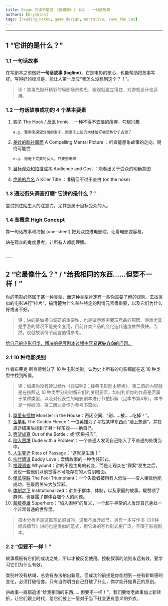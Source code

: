 ```yaml
---
title: Bryan 的读书笔记：《救猫咪》| 1&2 - 一句话故事
authors: [bry4ntan]
tags: [reading_notes, game_design, narrative, save_the_cat]
---
```

  
---
## 1 “它讲的是什么？”

### 1.1 一句话故事

在写剧本之前做好<b>一句话故事 (logline)</b>，它是电影的核心，也能帮助把故事写好。写得好的标准是，能让人第一反应“我怎么没想到这个？！”。

> 评：故事先抛开精彩的局部场景构思，宏观就要立得住，对游戏设计也适用。

<!-- truncate -->

### 1.2 一句话故事成功的 4 个基本要素

1. <u>钩子</u> The Hook / <u>反讽</u> Ironic ：一种不得不去挠的瘙痒，勾起兴趣

   `e.g. 警察来探望分居的妻子，而妻子上班的大楼恰好被恐怖分子占领了`

2. <u>美妙的脑补画面</u> A Compelling Mental Picture ：听者能想象故事的走向，期待可能性

   `e.g. 她是个完美的女人，只要别喝醉`

3. <u>目标观众和拍摄成本</u> Audience and Cost ：能看出关于受众的明确意图

4. <u>绝杀的片名</u> A Killer Title ：准确但不过于直白 (on the nose)


### 1.3 通过街头调查打磨“它讲的是什么？”

尝试抓住陌生人的注意力，尤其是属于目标受众的人。

### 1.4 高概念 High Concept

靠一句话故事和海报 (one-sheet) 把观众拉进电影院，让看电影变容易。

站在观众的角度思考，让所有人都能理解。

<br/>
---

## 2 “它最像什么？” / “给我相同的东西……但要不一样！”

你的电影必然属于某一种类型，而这种类型肯定有一些你需要了解的规则。去找类似的电影进行“拉片”，搞清楚为什么某些特定的剧情元素很重要，以及它们为什么好或者不好。

> 评：讲的是做横向调研的重要性，也是做游戏需要玩竞品的原因。游戏尤其是手游的情况不能完全套用，目前各类产品的变化迭代速度依然很快。当然，仅就故事情节而言值得参考。

<u>给自己的电影归类，解决的是写剧本过程中容易<b>迷失方向</b>的问题。</u>

### 2.1 10 种电影类别

作者布莱克·斯奈德划分了 10 种电影类别，认为史上所有的电影都能在这 10 种类型中找到所属。

> 评：如果你没有读过续作《救猫咪2：经典电影剧本解析》，第二册的内容就是在按照这 10 种类型分别讲解它们的关键要素，如何判断你的作品是否属于某种类型，以及对代表性的电影剧本进行节拍拆解（见本书第4章）。本书是一种纲领，第二册适合作为参考书查阅。

1. <u>屋里有怪物</u> Monster in the House：密闭空间、“别……被……吃掉！”。
2. <u>金羊毛</u> The Golden Fleece：一位英雄为了寻找某样东西而“踏上旅途”，并在旅途结束后找到了另一样东西——他自己。
3. <u>愿望成真</u> Out of the Bottle：或“因果报应”。
4. <u>陷入困境</u> Dude with a Problem：一个普通人发现自己陷入了不普通的处境当中。
5. <u>人生变迁</u> Rites of Passage：“这就是生活！”
6. <u>伙伴情谊</u> Buddy Love：爱情故事的一种伪装形式。
7. <u>推理调查</u> Whydunit：讲的不是主角的转变，而是让观众在“罪案”发生之后，发现一些他们以前觉得不可能存在的人性阴暗面。
8. <u>傻瓜获胜</u> The Fool Triumphant：一个失败者被所有人低估——没人相信他能成功，在最后关头大放异彩。
9. <u>体制之下</u> Institutionalized：讲关于群体、体制，以及家庭的故事。既赞颂了群体，也暴露了群体吞噬个人的问题。
10. <u>超级英雄</u> Superhero：“陷入困境”的反义，一个超乎寻常的人发现自己身处一个非常普通的世界里。

> 技术分析不是这篇笔记的目的，这里不展开细节。另有一本写作书《20种经典情节》讲的也是类似的范式，但它讲的写作形式更广泛，不限于影视剧本。

### 2.2 “但要不一样！”

故事模板有它们的成功之处，所以才被反复使用。控制叙事的法则永远有效，要学习它们为什么有效。

类别并没有枯竭，总会有办法拍出新意。但成功的前提是你能想到一些有新鲜感的变化，必须打破俗套。只有当你明白自己打破了什么，你才能开始真正的原创。

讲故事一直都追求“给我相同的东西……但要不一样！”，我们要给老故事加上新转折，让它们跟上时代，给它们披上一层对于当下社会更有意义的外衣。







